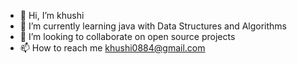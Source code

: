 - 👋 Hi, I’m khushi
- 🌱 I’m currently learning java with Data Structures and Algorithms 
- 👀 I’m looking to collaborate on open source projects
- 📫 How to reach me khushi0884@gmail.com

<!---
khushi-kumari22/khushi-kumari22 is a ✨ special ✨ repository because its `README.md` (this file) appears on your GitHub profile.
You can click the Preview link to take a look at your changes.
--->
